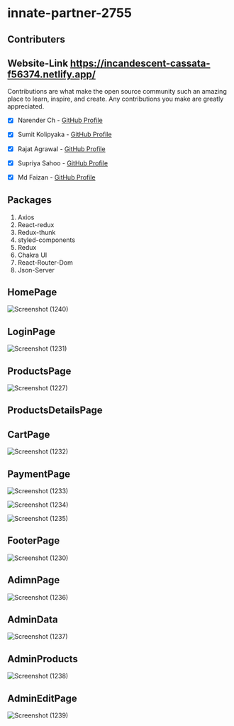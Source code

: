 # innate-partner-2755

## Contributers



## Website-Link https://incandescent-cassata-f56374.netlify.app/

 Contributions are what make the open source community such an amazing place to learn, inspire, and create. Any contributions you make are greatly appreciated.

- [x] Narender Ch - [GitHub Profile](https://github.com/narender24681)
- [x] Sumit Kolipyaka - [GitHub Profile](https://github.com/SG-Kolipyaka)
- [x] Rajat Agrawal - [GitHub Profile](https://github.com/agrawalrajat310)
- [x] Supriya Sahoo - [GitHub Profile](https://github.com/supriya1011)
- [x] Md Faizan - [GitHub Profile](https://github.com/mdfaizan973)



## Packages

1. Axios
2. React-redux
3. Redux-thunk
4. styled-components
5. Redux
6. Chakra UI
7. React-Router-Dom
8. Json-Server

## HomePage
![Screenshot (1240)](https://user-images.githubusercontent.com/106812942/229348542-59d1987c-fdfc-4ca3-a833-6106b9ec3943.png)

## LoginPage
![Screenshot (1231)](https://user-images.githubusercontent.com/106812942/229348571-a2c23d05-543a-4743-9b42-18d23bb08abf.png)


## ProductsPage
![Screenshot (1227)](https://user-images.githubusercontent.com/106812942/229348548-7fd2f17b-cede-4d3e-981d-23ec17547f4f.png)

## ProductsDetailsPage

## CartPage
![Screenshot (1232)](https://user-images.githubusercontent.com/106812942/229348566-7f53af69-00e2-408f-9602-18b1f18b89b4.png)


## PaymentPage

![Screenshot (1233)](https://user-images.githubusercontent.com/106812942/229348610-ab95ce54-c66d-420e-9069-3502be465746.png)

![Screenshot (1234)](https://user-images.githubusercontent.com/106812942/229348620-fbf45af5-8649-4ad0-98b5-22b2b1135736.png)

![Screenshot (1235)](https://user-images.githubusercontent.com/106812942/229348622-37c87a96-fb25-4538-9d30-6feb6f1a11db.png)

## FooterPage
![Screenshot (1230)](https://user-images.githubusercontent.com/106812942/229348696-5a84d088-c944-4416-96ba-7116c2e68d86.png)


## AdimnPage
![Screenshot (1236)](https://user-images.githubusercontent.com/106812942/229348721-a3aa3c05-2ea6-49ae-b03f-7f1b16f79a8d.png)

## AdminData
![Screenshot (1237)](https://user-images.githubusercontent.com/106812942/229348727-7756ba82-9710-44f1-8498-6cabf9720cfb.png)

## AdminProducts
![Screenshot (1238)](https://user-images.githubusercontent.com/106812942/229348742-bc64f82b-30d5-44ed-badb-8c6bf7659710.png)

## AdminEditPage
![Screenshot (1239)](https://user-images.githubusercontent.com/106812942/229348752-3e9390a0-3b3e-4cfa-8d8c-a460359dcc72.png)



